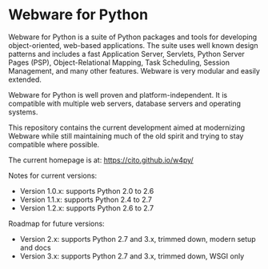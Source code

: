 # Webware for Python

Webware for Python is a suite of Python packages and tools for developing object-oriented, web-based applications. The suite uses well known design patterns and includes a fast Application Server, Servlets, Python Server Pages (PSP), Object-Relational Mapping, Task Scheduling, Session Management, and many other features. Webware is very modular and easily extended.

Webware for Python is well proven and platform-independent. It is compatible with multiple web servers, database servers and operating systems.

This repository contains the current development aimed at modernizing Webware while still maintaining much of the old spirit and trying to stay compatible where possible.

The current homepage is at: <https://cito.github.io/w4py/>

Notes for current versions:

* Version 1.0.x: supports Python 2.0 to 2.6
* Version 1.1.x: supports Python 2.4 to 2.7
* Version 1.2.x: supports Python 2.6 to 2.7

Roadmap for future versions:

* Version 2.x: supports Python 2.7 and 3.x, trimmed down, modern setup and docs
* Version 3.x: supports Python 2.7 and 3.x, trimmed down, WSGI only

